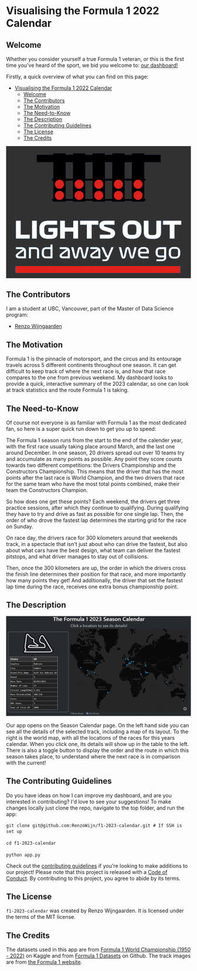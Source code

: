 # Visualising the Formula 1 2022 Calendar

## Welcome  

Whether you consider yourself a true Formula 1 veteran, or this is the first time you've heard of the sport, we bid you welcome to: [our dashboard!](https://f1-2022.onrender.com/)  

Firstly, a quick overview of what you can find on this page:
- [Visualising the Formula 1 2022 Calendar](#visualising-the-formula-1-2022-calendar)
  - [Welcome](#welcome)
  - [The Contributors](#the-contributors)
  - [The Motivation](#the-motivation)
  - [The Need-to-Know](#the-need-to-know)
  - [The Description](#the-description)
  - [The Contributing Guidelines](#the-contributing-guidelines)
  - [The License](#the-license)
  - [The Credits](#the-credits)

![Lights out](reports/lights_out.png)

## The Contributors

I am a student at UBC, Vancouver, part of the Master of Data Science program:

- [Renzo Wijngaarden](https://github.com/RenzoWijn)

## The Motivation

Formula 1 is the pinnacle of motorsport, and the circus and its entourage travels across 5 different continents throughout one season. It can get difficult to keep track of where the next race is, and how that race compares to the one from previous weekend. My dashboard looks to provide a quick, interactive summary of the 2023 calendar, so one can look at track statistics and the route Formula 1 is taking.

## The Need-to-Know

Of course not everyone is as familiar with Formula 1 as the most dedicated fan, so here is a super quick run down to get you up to speed:

The Formula 1 season runs from the start to the end of the calender year, with the first race usually taking place around March, and the last one around December. In one season, 20 drivers spread out over 10 teams try and accumulate as many points as possible. Any point they score counts towards two different competitions: the Drivers Championship  and the Constructors Championship. This means that the driver that has the most points after the last race is World Champion, and the two drivers that race for the same team who have the most total points combined, make their team the Constructors Champion.

So how does one get these points? Each weekend, the drivers get three practice sessions, after which they continue to qualifying. During qualifying they have to try and drive as fast as possible for one single lap. Then, the order of who drove the fastest lap determines the starting grid for the race on Sunday.  

On race day, the drivers race for 300 kilometers around that weekends track, in a spectacle that isn't just about who can drive the fastest, but also about what cars have the best design, what team can deliver the fastest pitstops, and what driver manages to stay out of collisions.

Then, once the 300 kilometers are up, the order in which the drivers cross the finish line determines their position for that race, and more importantly how many points they get! And additionally, the driver that set the fastest lap time during the race, receives one extra bonus championship point.

## The Description

![Dashboard](reports/Dashboard.png)

Our app opens on the Season Calendar page. On the left hand side you can see all the details of the selected track, including a map of its layout. To the right is the world map, with all the locations of the races for this years calendar. When you click one, its details will show up in the table to the left. There is also a toggle button to display the order and the route in which this season takes place, to understand where the next race is in comparison with the current!

## The Contributing Guidelines
Do you have ideas on how I can improve my dashboard, and are you interested in contributing? I'd love to see your suggestions! To make changes locally just clone the repo, navigate to the top folder, and run the app:

```
git clone git@github.com:RenzoWijn/f1-2023-calendar.git # If SSH is set up

cd f1-2023-calendar

python app.py
```

Check out the [contributing guidelines](CONTRIBUTING.md) if you're looking to make additions to our project! Please note that this project is released with a [Code of Conduct](CODE_OF_CONDUCT.md). By contributing to this project, you agree to abide by its terms.
## The License
`f1-2023-calendar` was created by Renzo Wijngaarden. It is licensed under the terms of the MIT license.
## The Credits
The datasets used in this app are from [Formula 1 World Championship (1950 - 2022)](https://www.kaggle.com/datasets/rohanrao/formula-1-world-championship-1950-2020?select=lap_times.csv) on Kaggle and from [Formula 1 Datasets](https://github.com/toUpperCase78/formula1-datasets) on Github. The track images are from [the Formula 1 website](https://www.formula1.com/en/racing/2023.html).